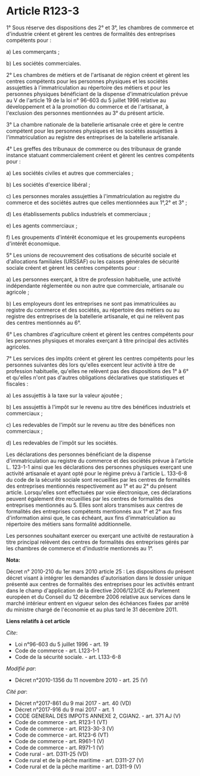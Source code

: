 # Article R123-3

1° Sous réserve des dispositions des 2° et 3°, les chambres de commerce et d'industrie créent et gèrent les centres de
formalités des entreprises compétents pour : 

a) Les commerçants ; 

b) Les sociétés commerciales. 

2° Les       chambres de métiers et de l'artisanat de région créent et gèrent les centres compétents pour les personnes
physiques et les sociétés assujetties à l'immatriculation au répertoire des métiers et pour les personnes physiques
bénéficiant de la dispense d'immatriculation prévue au V de l'article 19 de la loi n° 96-603 du 5 juillet 1996 relative au
développement et à la promotion du commerce et de l'artisanat, à l'exclusion des personnes mentionnées au 3° du présent
article. 

3° La chambre nationale de la batellerie artisanale crée et gère le centre compétent pour les personnes physiques et les
sociétés assujetties à l'immatriculation au registre des entreprises de la batellerie artisanale. 

4° Les greffes des tribunaux de commerce ou des tribunaux de grande instance statuant commercialement créent et gèrent les
centres compétents pour : 

a) Les sociétés civiles et autres que commerciales ; 

b) Les sociétés d'exercice libéral ; 

c) Les personnes morales assujetties à l'immatriculation au registre du commerce et des sociétés autres que celles
mentionnées aux 1°,2° et 3° ; 

d) Les établissements publics industriels et commerciaux ; 

e) Les agents commerciaux ; 

f) Les groupements d'intérêt économique et les groupements européens d'intérêt économique. 

5° Les unions de recouvrement des cotisations de sécurité sociale et d'allocations familiales (URSSAF) ou les caisses
générales de sécurité sociale créent et gèrent les centres compétents pour : 

a) Les personnes exerçant, à titre de profession habituelle, une activité indépendante réglementée ou non autre que
commerciale, artisanale ou agricole ; 

b) Les employeurs dont les entreprises ne sont pas immatriculées au registre du commerce et des sociétés, au répertoire des
métiers ou au registre des entreprises de la batellerie artisanale, et qui ne relèvent pas des centres mentionnés au 6°. 

6° Les chambres d'agriculture créent et gèrent les centres compétents pour les personnes physiques et morales exerçant à
titre principal des activités agricoles. 

7° Les services des impôts créent et gèrent les centres compétents pour les personnes suivantes dès lors qu'elles exercent
leur activité à titre de profession habituelle, qu'elles ne relèvent pas des dispositions des 1° à 6° et qu'elles n'ont pas
d'autres obligations déclaratives que statistiques et fiscales : 

a) Les assujettis à la taxe sur la valeur ajoutée ; 

b) Les assujettis à l'impôt sur le revenu au titre des bénéfices industriels et commerciaux ; 

c) Les redevables de l'impôt sur le revenu au titre des bénéfices non commerciaux ; 

d) Les redevables de l'impôt sur les sociétés. 

Les déclarations des personnes bénéficiant de la dispense d'immatriculation au registre du commerce et des sociétés prévue à
l'article L. 123-1-1 ainsi que les déclarations des personnes physiques exerçant une activité artisanale et ayant opté pour
le régime prévu à l'article L. 133-6-8 du code de la sécurité sociale sont recueillies par les centres de formalités des
entreprises mentionnés respectivement au 1° et au 2° du présent article. Lorsqu'elles sont effectuées par voie électronique,
ces déclarations peuvent également être recueillies par les centres de formalités des entreprises mentionnés au 5. Elles sont
alors transmises aux centres de formalités des entreprises compétents mentionnés aux 1° et 2° aux fins d'information ainsi
que, le cas échéant, aux fins d'immatriculation au répertoire des métiers sans formalité additionnelle. 

Les personnes souhaitant exercer ou exerçant une activité de restauration à titre principal relèvent des centres de
formalités des entreprises gérés par les chambres de commerce et d'industrie mentionnés au 1°.

**Nota:**

Décret n° 2010-210 du 1er mars 2010 article 25 : Les dispositions du présent décret visant à intégrer les demandes
d'autorisation dans le dossier unique présenté aux centres de formalités des entreprises pour les activités entrant dans le
champ d'application de la directive 2006/123/CE du Parlement européen et du Conseil du 12 décembre 2006 relative aux services
dans le marché intérieur entrent en vigueur selon des échéances fixées par arrêté du ministre chargé de l'économie et au plus
tard le 31 décembre 2011.

**Liens relatifs à cet article**

_Cite_:

  - Loi n°96-603 du 5 juillet 1996 - art. 19
  - Code de commerce - art. L123-1-1
  - Code de la sécurité sociale. - art. L133-6-8

_Modifié par_:

  - Décret n°2010-1356 du 11 novembre 2010 - art. 25 (V)

_Cité par_:

  - Décret n°2017-861 du 9 mai 2017 - art. 40 (VD)
  - Décret n°2017-916 du 9 mai 2017 - art. 1
  - CODE GENERAL DES IMPOTS ANNEXE 2, CGIAN2. - art. 371 AJ (V)
  - Code de commerce - art. R123-1 (VT)
  - Code de commerce - art. R123-30-3 (V)
  - Code de commerce - art. R123-6 (VT)
  - Code de commerce - art. R961-1 (V)
  - Code de commerce - art. R971-1 (V)
  - Code rural - art. D311-25 (VD)
  - Code rural et de la pêche maritime - art. D311-27 (V)
  - Code rural et de la pêche maritime - art. D311-9 (V)
